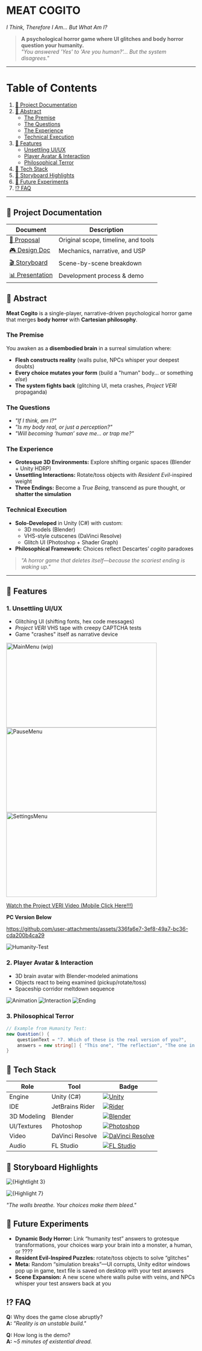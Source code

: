 # MEAT COGITO
*I Think, Therefore I Am... But What Am I?*  

> **A psychological horror game where UI glitches and body horror question your humanity.**  
> *"You answered 'Yes' to 'Are you human?'... But the system disagrees."*  

---

# **Table of Contents**
1. [📜 Project Documentation](#-project-documentation)
2. [🧠 Abstract](#-abstract)
   - [The Premise](#the-premise)
   - [The Questions](#the-questions)
   - [The Experience](#the-experience)
   - [Technical Execution](#technical-execution)
3. [🎥 Features](#-features)
   - [Unsettling UI/UX](#1-unsettling-uiux)
   - [Player Avatar & Interaction](#2-player-avatar--interaction)
   - [Philosophical Terror](#3-philosophical-terror)
4. [🔧 Tech Stack](#-tech-stack)
5. [🌌 Storyboard Highlights](#-storyboard-highlights)
6. [🚧 Future Experiments](#-future-experiments)
7. [⁉️ FAQ](#️-faq)

---

## 📜 **Project Documentation**  
| Document | Description |  
|----------|-------------|  
| [📄 Proposal](/Docs/Project_Proposal.pdf) | Original scope, timeline, and tools |  
| [🎮 Design Doc](/Docs/Game_Design_Document.pdf) | Mechanics, narrative, and USP |  
| [🎬 Storyboard](/Docs/Meat_Cogito_Story_Board.pdf) | Scene-by-scene breakdown |  
| [📊 Presentation](/Docs/Presentations/) | Development process & demo |  


## 🧠 **Abstract**  
**Meat Cogito** is a single-player, narrative-driven psychological horror game that merges **body horror** with **Cartesian philosophy**.  

### **The Premise**  
You awaken as a **disembodied brain** in a surreal simulation where:  
- **Flesh constructs reality** (walls pulse, NPCs whisper your deepest doubts)  
- **Every choice mutates your form** (build a "human" body... or something *else*)  
- **The system fights back** (glitching UI, meta crashes, *Project VERI* propaganda)  

### **The Questions**  
- *"If I think, am I?"*  
- *"Is my body real, or just a perception?"*  
- *"Will becoming ‘human’ save me... or trap me?"*  

### **The Experience**  
- **Grotesque 3D Environments:** Explore shifting organic spaces (Blender + Unity HDRP)  
- **Unsettling Interactions:** Rotate/toss objects with *Resident Evil*-inspired weight  
- **Three Endings:** Become a *True Being*, transcend as pure thought, or **shatter the simulation**  

### **Technical Execution**  
- **Solo-Developed** in Unity (C#) with custom:  
  - 3D models (Blender)  
  - VHS-style cutscenes (DaVinci Resolve)  
  - Glitch UI (Photoshop + Shader Graph)  
- **Philosophical Framework:** Choices reflect Descartes’ *cogito* paradoxes  

> *"A horror game that deletes itself—because the scariest ending is waking up."*  

---

## 🎥 **Features**  
### 1. **Unsettling UI/UX**  
- Glitching UI (shifting fonts, hex code messages)
- *Project VERI* VHS tape with creepy CAPTCHA tests
- Game "crashes" itself as narrative device
<img src="https://github.com/user-attachments/assets/23fbd7e2-6296-42d1-837f-bf47ebba6f2f" alt="MainMenu (wip)" width="400" height="225" />
<img src="https://github.com/user-attachments/assets/a39d1432-0332-47f0-84c2-ed98e6d4e0f1" alt="PauseMenu" width="400" height="225" />
<img src="https://github.com/user-attachments/assets/1ef8dbcc-364e-48bc-9ab4-8e4e18870c02" alt="SettingsMenu" width="400" height="225" />

[Watch the Project VERI Video (Mobile Click Here!!!)](https://youtu.be/NesPqv8QVW4)

**PC Version Below**

https://github.com/user-attachments/assets/336fa6e7-3ef8-49a7-bc36-cda200b4ca29

![Humanity-Test](https://github.com/user-attachments/assets/8493863f-39c6-46c4-9915-fa6e9a7bfe42)

### 2. **Player Avatar & Interaction**  
- 3D brain avatar with Blender-modeled animations  
- Objects react to being examined (pickup/rotate/toss)  
- Spaceship corridor meltdown sequence

![Animation](https://github.com/user-attachments/assets/8c0549eb-d570-4050-bd86-18456d70125e)
![Interaction](https://github.com/user-attachments/assets/b5feae11-fb43-42c9-a52e-832598ecad21)
![Ending](https://github.com/user-attachments/assets/42821c41-a87f-4c7f-95ba-8503aaed5469)


### 3. **Philosophical Terror**  
```csharp
// Example from Humanity Test:
new Question() {
    questionText = "7. Which of these is the real version of you?",
    answers = new string[] { "This one", "The reflection", "The one in the file", "None are left" }
}
```

## 🔧 Tech Stack

| Role            | Tool               | Badge |
|-----------------|--------------------|-------|
| Engine          | Unity (C#)         | [![Unity](https://img.shields.io/badge/Unity-2025-black?logo=unity)](https://unity.com) |
| IDE             | JetBrains Rider    | [![Rider](https://img.shields.io/badge/Rider-2024.3-white?logo=rider&logoColor=black&color=9cf)](https://jetbrains.com/rider/) |
| 3D Modeling     | Blender            | [![Blender](https://img.shields.io/badge/Blender-3.0+-orange?logo=blender)](https://blender.org) |
| UI/Textures     | Photoshop          | [![Photoshop](https://img.shields.io/badge/Photoshop-CC-blue?logo=adobe-photoshop)](https://adobe.com/photoshop) |
| Video           | DaVinci Resolve    | [![DaVinci Resolve](https://img.shields.io/badge/DaVinci_Resolve-20-black?logo=blackmagic-design)](https://blackmagicdesign.com/products/davinciresolve) |
| Audio           | FL Studio          | [![FL Studio](https://img.shields.io/badge/FL_Studio-21-purple?logo=fl-studio)](https://image-line.com) |

## 🌌 Storyboard Highlights
![{Hightlight 3}](https://github.com/user-attachments/assets/4718a1ac-5adc-4206-9548-663851b212a0)


![{Highlight 7}](https://github.com/user-attachments/assets/a7b7588a-0ed5-4ae0-afea-4fde7643b8fc)




*"The walls breathe. Your choices make them bleed."*

## 🚧 Future Experiments

- **Dynamic Body Horror:** Link “humanity test” answers to grotesque transformations, your choices warp your brain into a monster, a human, or ????
- **Resident Evil-Inspired Puzzles:** rotate/toss objects to solve “glitches”
- **Meta:** Random “simulation breaks”—UI corrupts, Unity editor windows pop up in game, text file is saved on desktop with your test answers
- **Scene Expansion:** A new scene where walls pulse with veins, and NPCs whisper your test answers back at you


## ⁉️ FAQ

**Q:** Why does the game close abruptly?  
**A:** *"Reality is an unstable build."*

**Q:** How long is the demo?  
**A:** *~5 minutes of existential dread.*
